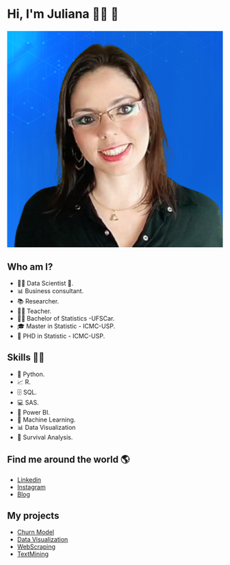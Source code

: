 # **Hi, I'm Juliana** 👩‍💻 👋 
###  
![GitHub Logo](capa-juliana-768x768.png)

## Who am I? 

* 👩‍💻 Data Scientist 🥰.
* 📊 Business consultant.
* 📚 Researcher.
* 👩‍🏫 Teacher.
* 👩‍🎓 Bachelor of Statistics -UFSCar.
* 🎓 Master in Statistic - ICMC-USP.
* 🍾 PHD in Statistic - ICMC-USP.

## Skills 👩‍💻

* 🐍 Python.
* 📈 R.
* 🗄 SQL.
* 💻 SAS.
* 🧮 Power BI.
* 🔮 Machine Learning. 
* 📊 Data Visualization
* 🧪 Survival Analysis.

## Find me around the world :earth_americas:

*  [Linkedin]( https://www.linkedin.com/in/juliana-scudilio/)
*  [Instagram]( https://www.instagram.com/flai.inteligencia.artificial/)
*  [Blog](https://www.flai.com.br/juscudilio/)


## **My projects**

* [Churn Model](https://github.com/scudilio/Churn_model)
* [Data Visualization](https://github.com/scudilio/Visualizacao_de_dados)
* [WebScraping](https://github.com/scudilio/webscraping_wordcloud)
* [TextMining](https://github.com/scudilio/text_mining)




